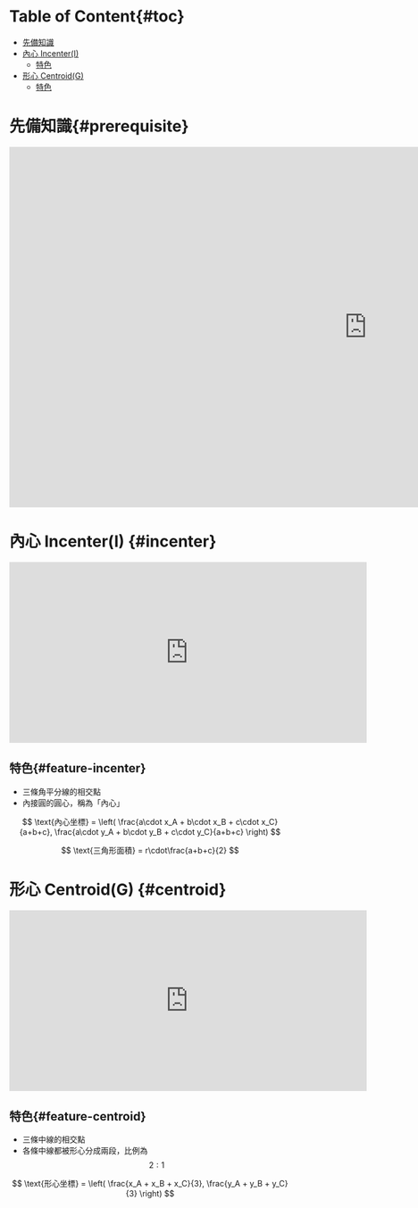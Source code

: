 # Table of Content{#toc}

<!-- MarkdownTOC depth=2 -->

- [先備知識](#prerequisite)
- [內心 Incenter\(I\)](#incenter)
  - [特色](#feature-incenter)
- [形心 Centroid\(G\)](#centroid)
  - [特色](#feature-centroid)

<!-- /MarkdownTOC -->

# 先備知識{#prerequisite}

<div class="iframeWrapper">
  <iframe
    allowfullscreen
    scrolling="no"
    title="Basic
    Line"
    src="https://www.geogebra.org/material/iframe/id/NKHJSzB3/width/1280/height/646/border/888888/smb/false/stb/false/stbh/false/ai/false/asb/false/sri/false/rc/false/ld/false/sdz/false/ctl/false"
    width="1280px"
    height="646px"
    style="border:0px;">
  </iframe>
</div>

# 內心 Incenter(I) {#incenter}

<div class="iframeWrapper">
  <iframe
  scrolling="no"
  allowfullscreen
  title="Incenter"
  src="https://www.geogebra.org/material/iframe/id/z2rkFCua/width/1280/height/647/border/888888/smb/false/stb/false/stbh/false/ai/false/asb/false/sri/false/rc/false/ld/false/sdz/false/ctl/false"
  width="640"
  height="324"
  style="border:0px;"> </iframe>
</div>

## 特色{#feature-incenter}
- 三條角平分線的相交點
- 內接圓的圓心，稱為「內心」

$$
\text{內心坐標} = \left( \frac{a\cdot x_A + b\cdot x_B + c\cdot x_C}{a+b+c}, \frac{a\cdot y_A + b\cdot y_B + c\cdot y_C}{a+b+c} \right)
$$

$$
\text{三角形面積} = r\cdot\frac{a+b+c}{2}
$$

# 形心 Centroid(G) {#centroid}

<div class="iframeWrapper">
  <iframe
  scrolling="no"
  allowfullscreen
  title="Incenter"
  src="https://www.geogebra.org/material/iframe/id/JwyMpTKV/width/1280/height/647/border/888888/smb/false/stb/false/stbh/false/ai/false/asb/false/sri/false/rc/false/ld/false/sdz/false/ctl/false"
  width="640"
  height="324"
  style="border:0px;"> </iframe>
</div>

## 特色{#feature-centroid}

- 三條中線的相交點
- 各條中線都被形心分成兩段，比例為 $$2:1$$

$$
\text{形心坐標} = \left( \frac{x_A + x_B + x_C}{3}, \frac{y_A + y_B + y_C}{3} \right)
$$